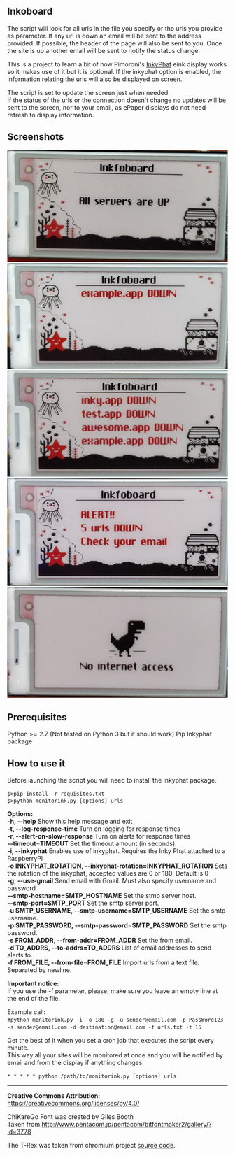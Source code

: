 Inkoboard
-------------------
The script will look for all urls in the file you specify or the urls you provide as parameter.
If any url is down an email will be sent to the address provided. If possible, the header of the page will also be sent to you.
Once the site is up another email will be sent to notify the status change.

This is a project to learn a bit of how Pimoroni's [InkyPhat](https://github.com/pimoroni/inky-phat) eink display works so it makes use of it but it is optional.
If the inkyphat option is enabled, the information relating the urls will also be displayed on screen.

The script is set to update the screen just when needed.<br>
If the status of the urls or the connection doesn't change no updates will be sent to the screen, nor to your email, as ePaper displays do not need refresh to display information.

Screenshots
-------------------
![All urls working](images/all_up.png) ![One url down](images/one_down.png)  ![Four urls down](images/four_down.png)  ![Five urls down](images/five_down.png)  ![No internet connection](images/no_internet.png) 

Prerequisites
-------------------
Python >= 2.7 (Not tested on Python 3 but it should work)
Pip
Inkyphat package

How to use it
-------------------
Before launching the script you will need to install the inkyphat package.

    $>pip install -r requisites.txt
    $>python monitorink.py [options] urls

**Options:**<br>
  **-h, --help** Show this help message and exit<br>
  **-t, --log-response-time** Turn on logging for response times<br>
  **-r, --alert-on-slow-response** Turn on alerts for response times<br>
  **--timeout=TIMEOUT** Set the timeout amount (in seconds).<br>
  **-i, --inkyphat** Enables use of inkyphat. Requires the Inky Phat attached to a RaspberryPi<br>
  **-o INKYPHAT_ROTATION, --inkyphat-rotation=INKYPHAT_ROTATION** Sets the rotation of the inkyphat, accepted values are 0 or 180. Default is 0<br>
  **-g, --use-gmail** Send email with Gmail.  Must also specify username and password<br>
  **--smtp-hostname=SMTP_HOSTNAME** Set the stmp server host.<br>
  **--smtp-port=SMTP_PORT** Set the smtp server port.<br>
  **-u SMTP_USERNAME, --smtp-username=SMTP_USERNAME** Set the smtp username.<br>
  **-p SMTP_PASSWORD, --smtp-password=SMTP_PASSWORD** Set the smtp password.<br>
  **-s FROM_ADDR, --from-addr=FROM_ADDR** Set the from email.<br>
  **-d TO_ADDRS, --to-addrs=TO_ADDRS** List of email addresses to send alerts to.<br>
  **-f FROM_FILE, --from-file=FROM_FILE** Import urls from a text file. Separated by newline.<br>

**Important notice:**<br>
If you use the -f parameter, please, make sure you leave an empty line at the end of the file.

Example call:<br>
`#python monitorink.py -i -o 180 -g -u sender@email.com -p PassWord123 -s sender@email.com -d destination@email.com -f urls.txt -t 15`

Get the best of it when you set a cron job that executes the script every minute.<br>This way all your sites will be monitored at once and you will be notified by email and from the display if anything changes.

    * * * * * python /path/to/monitorink.py [options] urls



----------

**Creative Commons Attribution:**<br>
https://creativecommons.org/licenses/by/4.0/

ChiKareGo Font was created by Giles Booth<br>
Taken from http://www.pentacom.jp/pentacom/bitfontmaker2/gallery/?id=3778

The T-Rex was taken from chromium project [source code](https://cs.chromium.org/chromium/src/components/neterror/resources/default_100_percent/offline/100-error-offline.png).
